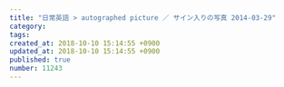 ```yaml
---
title: "日常英語 > autographed picture ／ サイン入りの写真 2014-03-29"
category: 
tags: 
created_at: 2018-10-10 15:14:55 +0900
updated_at: 2018-10-10 15:14:55 +0900
published: true
number: 11243
---
```



